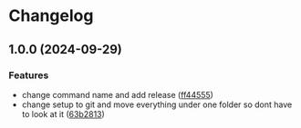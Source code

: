 # Changelog

## 1.0.0 (2024-09-29)


### Features

* change command name and add release ([ff44555](https://github.com/jonathongardner/LinuxHelp/commit/ff44555eb74d195ffe0c1059990735faa4ccf5ef))
* change setup to git and move everything under one folder so dont have to look at it ([63b2813](https://github.com/jonathongardner/LinuxHelp/commit/63b2813c328829c3e8a1131c2b250a14ea74549d))
